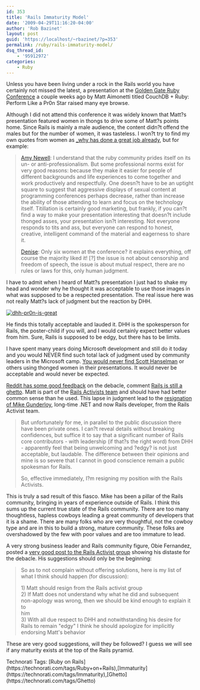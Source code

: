 ```yaml
---
id: 353
title: 'Rails Immaturity Model'
date: '2009-04-29T11:16:20-04:00'
author: 'Rob Bazinet'
layout: post
guid: 'https://localhost/~rbazinet/?p=353'
permalink: /ruby/rails-immaturity-model/
dsq_thread_id:
    - '95912972'
categories:
    - Ruby
---
```


Unless you have been living under a rock in the Rails world you have certainly not missed the latest, a presentation at the [Golden Gate Ruby Conference](https://gogaruco.com/) a couple weeks ago by Matt Aimonetti titled CouchDB + Ruby: Perform Like a Pr0n Star raised many eye browse.

Although I did not attend this conference it was widely known that Matt?s presentation featured women in thongs to drive some of Matt?s points home. Since Rails is mainly a male audience, the content didn?t offend the males but for the number of women, it was tasteless. I won?t try to find my own quotes from women as [\_why has done a great job already](https://hackety.org/2009/04/29/aSelectionOfThoughtsFromActualWomen.html), but for example:

> [Amy Newell](https://www.ultrasaurus.com/sarahblog/2009/04/gender-and-sex-at-gogaruco/#comment-549): I understand that the ruby community prides itself on its un- or anti-professionalism. But some professional norms exist for very good reasons: because they make it easier for people of different backgrounds and life experiences to come together and work productively and respectfully. One doesn?t have to be an uptight square to suggest that aggressive displays of sexual content at programming conferences perhaps decrease, rather than increase the ability of those attending to learn and focus on the technology itself. Titillation is certainly good marketing, but frankly, if you can?t find a way to make your presentation interesting that doesn?t include thonged asses, your presentation isn?t interesting. Not everyone responds to tits and ass, but everyone can respond to honest, creative, intelligent command of the material and eagerness to share it.
> 
> [Denise](https://www.ultrasaurus.com/sarahblog/2009/04/gender-and-sex-at-gogaruco/#comment-559): Only six women at the conference? it explains everything, off course the majority liked it! \[?\] the issue is not about censorship and freedom of speech, the issue is about mutual respect, there are no rules or laws for this, only human judgment.

I have to admit when I heard of Matt?s presentation I just had to shake my head and wonder why he thought it was acceptable to use those images in what was supposed to be a respected presentation. The real issue here was not really Matt?s lack of judgment but the reaction by DHH.

 [![dhh-pr0n-is-great](https://accidentaltechnologist.com/files/media/image/WindowsLiveWriter/RailsImmaturityModel_9130/dhh-pr0n-is-great_thumb.png "dhh-pr0n-is-great")](https://accidentaltechnologist.com/files/media/image/WindowsLiveWriter/RailsImmaturityModel_9130/dhh-pr0n-is-great_2.png)

He finds this totally acceptable and lauded it. DHH is the spokesperson for Rails, the poster-child if you will, and I would certainly expect better values from him. Sure, Rails is supposed to be edgy, but there has to be limits.

I have spent many years doing Microsoft development and still do it today and you would NEVER find such total lack of judgment used by community leaders in the Microsoft camp. [You would never find Scott Hanselman](https://www.hanselman.com/blog/DontGiveBileAPermalinkFindingBalanceWithinTheNoAssholeRule.aspx) or others using thonged women in their presentations. It would never be acceptable and would never be expected.

[Reddit has some good feedback](https://www.reddit.com/r/programming/comments/8fsnz/rails_is_still_a_ghetto/) on the debacle, comment [Rails is still a ghetto](https://www.rubyrailways.com/rails-is-still-a-ghetto/). Matt is part of the [Rails Activists team](https://rubyonrails.org/activists) and should have had better common sense than he used. This lapse in judgment lead to the [resignation of Mike Gunderloy](https://afreshcup.com/2009/04/28/a-painful-decision/), long-time .NET and now Rails developer, from the Rails Activist team.

> But unfortunately for me, in parallel to the public discussion there have been private ones. I can?t reveal details without breaking confidences, but suffice it to say that a significant number of Rails core contributors - with leadership (if that?s the right word) from DHH - apparently feel that being unwelcoming and ?edgy? is not just acceptable, but laudable. The difference between their opinions and mine is so severe that I cannot in good conscience remain a public spokesman for Rails.
> 
> So, effective immediately, I?m resigning my position with the Rails Activists.

This is truly a sad result of this fiasco. Mike has been a pillar of the Rails community, bringing in years of experience outside of Rails. I think this sums up the current true state of the Rails community. There are too many thoughtless, hapless cowboys leading a great community of developers that it is a shame. There are many folks who are very thoughtful, not the cowboy type and are in this to build a strong, mature community. These folks are overshadowed by the few with poor values and are too immature to lead.

A very strong business leader and Rails community figure, Obie Fernandez, posted a [very good post to the Rails Activist group](https://groups.google.com/group/rails-activism/browse_thread/thread/3b0b5095ef92b75d) showing his distaste for the debacle. His suggestions should only be the beginning:

> So as to not complain without offering solutions, here is my list of   
> what I think should happen (for discussion):
> 
> 1\) Matt should resign from the Rails activist group   
> 2\) If Matt does not understand why what he did and subsequent   
> non-apology was wrong, then we should be kind enough to explain it to   
> him   
> 3\) With all due respect to DHH and notwithstanding his desire for   
> Rails to remain "edgy" I think he should apologize for implicitly   
> endorsing Matt's behavior

These are very good suggestions, will they be followed? I guess we will see if any maturity exists at the top of the Rails pyramid.

<div class="wlWriterEditableSmartContent" id="scid:0767317B-992E-4b12-91E0-4F059A8CECA8:6b64b951-c2cb-416b-91a8-d7f7e199b362" style="padding-bottom: 0px; margin: 0px; padding-left: 0px; padding-right: 0px; display: inline; float: none; padding-top: 0px">Technorati Tags: [Ruby on Rails](https://technorati.com/tags/Ruby+on+Rails),[Immaturity](https://technorati.com/tags/Immaturity),[Ghetto](https://technorati.com/tags/Ghetto)</div>